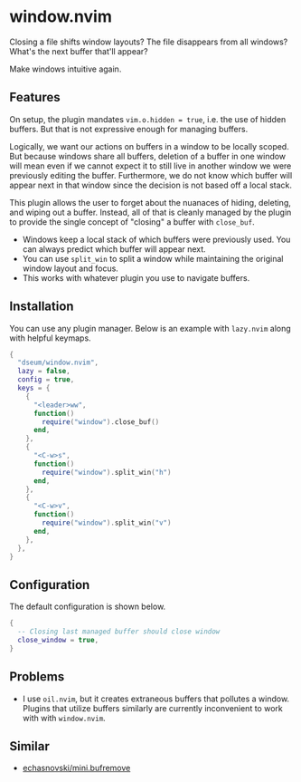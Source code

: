 # window.nvim

Closing a file shifts window layouts? The file disappears from all windows? What's the next buffer that'll appear?

Make windows intuitive again. 

## Features

On setup, the plugin mandates `vim.o.hidden = true`, i.e. the use of hidden buffers. But that is not expressive enough for managing buffers.

Logically, we want our actions on buffers in a window to be locally scoped. But because windows share all buffers, deletion of a buffer in one window will mean even if we cannot expect it to still live in another window we were previously editing the buffer. Furthermore, we do not know which buffer will appear next in that window since the decision is not based off a local stack.

This plugin allows the user to forget about the nuanaces of hiding, deleting, and wiping out a buffer. Instead, all of that is cleanly managed by the plugin to provide the single concept of "closing" a buffer with `close_buf`.

- Windows keep a local stack of which buffers were previously used. You can always predict which buffer will appear next.
- You can use `split_win` to split a window while maintaining the original window layout and focus.
- This works with whatever plugin you use to navigate buffers.

## Installation

You can use any plugin manager. Below is an example with `lazy.nvim` along with helpful keymaps.

```lua
{
  "dseum/window.nvim",
  lazy = false,
  config = true,
  keys = {
    {
      "<leader>ww",
      function()
        require("window").close_buf()
      end,
    },
    {
      "<C-w>s",
      function()
        require("window").split_win("h")
      end,
    },
    {
      "<C-w>v",
      function()
        require("window").split_win("v")
      end,
    },
  },
}
```

## Configuration

The default configuration is shown below.
```lua
{
  -- Closing last managed buffer should close window
  close_window = true,
}
```

## Problems
- I use `oil.nvim`, but it creates extraneous buffers that pollutes a window. Plugins that utilize buffers similarly are currently inconvenient to work with with `window.nvim`.

## Similar

- [echasnovski/mini.bufremove](https://github.com/echasnovski/mini.bufremove)
